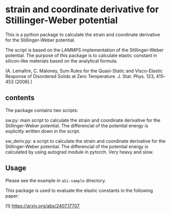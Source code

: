 # strain and coordinate derivative for Stillinger-Weber potential

This is a python package to calculate the strain and coordinate derivative for the Stillinger-Weber potential. 

The script is based on the LAMMPS implementation of the Stillinger-Weber potential. 
The purpose of this package is to calculate elastic constant in silicon-like materials based on the analytical formula.

 (A. Lemaître, C. Maloney, Sum Rules for the Quasi-Static and Visco-Elastic Response of Disordered Solids at Zero Temperature. J. Stat. Phys. 123, 415–453 (2006).)


## contents
The package contains two scripts:

sw.py: main script to calculate the strain and coordinate derivative for the Stillinger-Weber potential. The differencial of the potential energy is explicitly written down in the script.

sw_deriv.py: a script to calculate the strain and coordinate derivative for the Stillinger-Weber potential. The differencial of the potential energy is calculated by using autograd module in pytorch. Very heavy and slow.

## Usage

Please see the example in `aSi-sample` directory.



This package is used to evaluate the elastic constants in the following paper:  

(1) https://arxiv.org/abs/2407.17707

